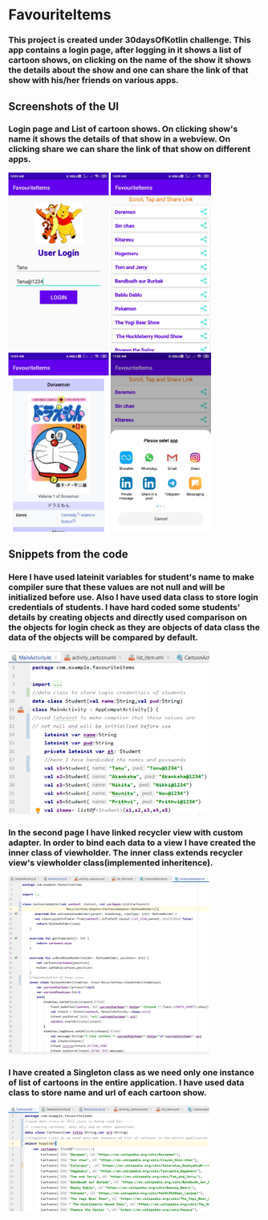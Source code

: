 # FavouriteItems
### This project is created under 30daysOfKotlin challenge. This app contains a login page, after logging in it shows a list of cartoon shows, on clicking on the name of the show it shows the details about the show and one can share the link of that show with his/her friends on various apps.
## Screenshots of the UI
### Login page and List of cartoon shows. On clicking show's name it shows the details of that show in a webview. On clicking share we can share the link of that show on different apps.
  <img src="https://github.com/tanupriyanavnita/hello_kotlin/blob/master/page1.png" width="200">    <img src="https://github.com/tanupriyanavnita/hello_kotlin/blob/master/page2.png" width="200">   <img src="https://github.com/tanupriyanavnita/hello_kotlin/blob/master/page3.png" width="200">  <img src="https://github.com/tanupriyanavnita/hello_kotlin/blob/master/page4.png" width="200">



## Snippets from the code
### Here I have used lateinit variables for student's name to make compiler sure that these values are not null and will be initialized before use. Also I have used data class to store login credentials of students. I have hard coded some students' details by creating objects and directly used comparison on the objects for login check as they are objects of data class the data of the objects will be compared by default. 
<img src="https://github.com/tanupriyanavnita/hello_kotlin/blob/master/login.png" width="400">

### In the second page I have linked recycler view with custom adapter. In order to bind each data to a view I have created the inner class of viewholder. The inner class extends recycler view's viewholder class(implemented inheritence). 
<img src="https://github.com/tanupriyanavnita/hello_kotlin/blob/master/innerclass.png" width="400">

### I have created a Singleton class as we need only one instance of list of cartoons in the entire application. I have used data class to store name and url of each cartoon show. 
<img src="https://github.com/tanupriyanavnita/hello_kotlin/blob/master/CnameUrl.png" width="400">

